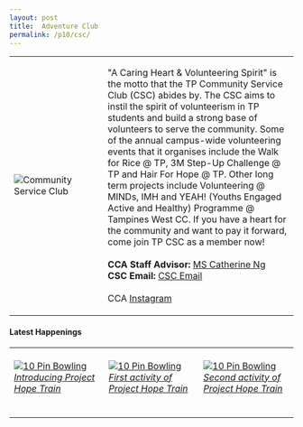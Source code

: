 ```yaml
---
layout: post
title:  Adventure Club
permalink: /p10/csc/
---
```


<div>
    <table>
        <tr>
            <td style="width:33%"><image src="{{site.baseurl}}/images/CCA_csc.jpg" style="display:block;margin-left:auto;margin-right:auto;" alt="Community Service Club"></image></td>
            <td>
                <p>
                    "A Caring Heart & Volunteering Spirit" is the motto that the TP Community Service Club (CSC) abides by. The CSC aims to instil the spirit of volunteerism in TP students and build a strong base of volunteers to serve the community.  Some of the annual campus-wide volunteering events that it organises include the Walk for Rice @ TP, 3M Step-Up Challenge @ TP and Hair For Hope @ TP. Other long term projects include Volunteering @ MINDs, IMH and YEAH! (Youths Engaged Active and Healthy) Programme @ Tampines West CC.  If you have a heart for the community and want to pay it forward, come join TP CSC as a member now!<br>
                    <br>
                    <b>CCA Staff Advisor:</b> <a href="mailto:catherine_ng@tp.edu.sg">MS Catherine Ng</a><br>
                    <b>CSC Email:</b> <a href="mailto:csc@student.tp.edu.sg">CSC Email</a><br>
                    <br>
                    CCA <a href="https://www.instagram.com/tpcsc">Instagram</a>
                </p>
            </td>
        </tr>
    </table>
</div>

#### Latest Happenings

<div>
    <table>
        <tr>
            <td style="width:33%"><br>
                <a href="https://www.instagram.com/p/CE_CrdKHs5y/">
                    <image src="{{site.baseurl}}/images/CCA-csc_IG.jpg" style="display:block;margin-left:auto;margin-right:auto;" alt="10 Pin Bowling">
                    <h6 style="margin-top:0%">Introducing Project Hope Train</h6>
                    </image>
                </a>
            </td>
            <td style="width:33%"><br>
                <a href="https://www.instagram.com/p/CFAJBTTnBmn/">
                    <image src="{{site.baseurl}}/images/CCA-csc_IG2.jpg" style="display:block;margin-left:auto;margin-right:auto;" alt="10 Pin Bowling">
                    <h6 style="margin-top:0%">First activity of Project Hope Train</h6>
                    </image>
                </a>
            </td>
            <td style="width:33%"><br>
                <a href="https://www.instagram.com/p/CFMmV4wHFMH/">
                    <image src="{{site.baseurl}}/images/CCA-csc_IG3.jpg" style="display:block;margin-left:auto;margin-right:auto;" alt="10 Pin Bowling">
                    <h6 style="margin-top:0%">Second activity of Project Hope Train</h6>    
                    </image>
                </a>
            </td>
        </tr>
    </table>
</div>